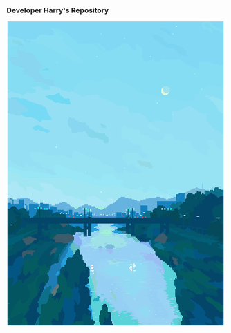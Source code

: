 ### Developer Harry's Repository

<a href="https://1041uuu.tumblr.com/"><p align="center"><img src="https://github.com/minkukjo/minkukjo/blob/master/image/bridge.gif"></p></a>
